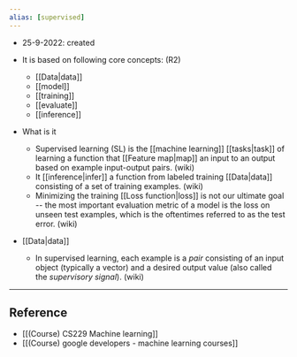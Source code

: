 ```yaml
---
alias: [supervised]
---
```


- 25-9-2022: created

- It is based on following core concepts: (R2)
	- [[Data|data]]
	- [[model]]
	- [[training]]
	- [[evaluate]]
	- [[inference]]

- What is it
	- Supervised learning (SL) is the [[machine learning]] [[tasks|task]] of learning a function that [[Feature map|map]] an input to an output based on example input-output pairs. (wiki)
	- It [[inference|infer]] a function from labeled training [[Data|data]] consisting of a set of training examples. (wiki)
	- Minimizing the training [[Loss function|loss]] is not our ultimate goal -- the most important evaluation metric of a model is the loss on unseen test examples, which is the oftentimes referred to as the test error.   (wiki)

- [[Data|data]]
	- In supervised learning, each example is a _pair_ consisting of an input object (typically a vector) and a desired output value (also called the _supervisory signal_).  (wiki)


---
## Reference

- [[(Course) CS229 Machine learning]]
- [[(Course) google developers - machine learning courses]]
